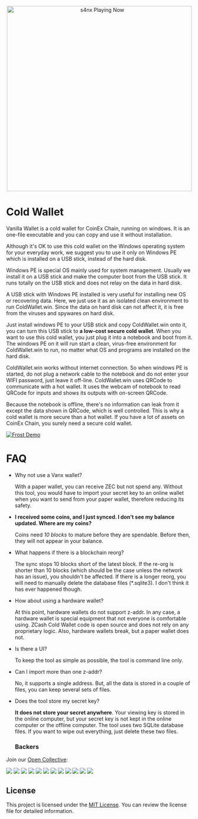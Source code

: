 <p align="center">
   <img src="https://readme-spotify-status-rho.vercel.app/api/run-spotify-status.py" alt="s4nx Playing Now" width="500" />
<p align="center">

# Cold Wallet



Vanilla Wallet is a cold wallet for CoinEx Chain, running on windows. It is an one-file executable and you can copy and use it without installation.

Although it's OK to use this cold wallet on the Windows operating system for your everyday work, we suggest you to use it only on Windows PE which is installed on a USB stick, instead of the hard disk.

Windows PE is special OS mainly used for system management. Usually we install it on a USB stick and make the computer boot from the USB stick. It runs totally on the USB stick and does not relay on the data in hard disk.

A USB stick with Windows PE installed is very useful for installing new OS or recovering data. Here, we just use it as an isolated clean environment to run ColdWallet.win. Since the data on hard disk can not affect it, it is free from the viruses and spywares on hard disk.

Just install windows PE to your USB stick and copy ColdWallet.win onto it, you can turn this USB stick to **a low-cost secure cold wallet**. When you want to use this cold wallet, you just plug it into a notebook and boot from it. The windows PE on it will run start a clean, virus-free environment for ColdWallet.win to run, no matter what OS and programs are installed on the hard disk.

ColdWallet.win works without internet connection. So when windows PE is started, do not plug a network cable to the notebook and do not enter your WIFI password, just leave it off-line. ColdWallet.win uses QRCode to communicate with a hot wallet. It uses the webcam of notebook to read QRCode for inputs and shows its outputs with on-screen QRCode.

Because the notebook is offline, there's no information can leak from it except the data shown in QRCode, which is well controlled. This is why a cold wallet is more secure than a hot wallet. If you have a lot of assets on CoinEx Chain, you surely need a secure cold wallet.

<a href="https://zachalam.github.io/frost/"><img src="https://media.giphy.com/media/l0NgSuCl5bdQr7KPS/giphy.gif" title="Frost Demo"/></a> 

# FAQ

- Why not use a Vanx wallet?
  
  With a paper wallet, you can receive ZEC but not spend any. Without this tool, you would have to
  import your secret key to an online wallet when you want to send from your paper wallet,
  therefore reducing its safety.
  
- **I received some coins, and I just synced. I don't see my balance updated. Where are my coins?**

  Coins need *10 blocks* to mature before they are spendable. Before then, they will not appear in your
balance. 
  
- What happens if there is a blockchain reorg?

  The sync stops 10 blocks short of the latest block. If the re-org is shorter than 10 blocks (which
  should be the case unless the network has an issue), you shouldn't be affected. If there is 
  a longer reorg, you will need to manually delete the database files (*.sqlite3). I don't think
  it has ever happened though.
  
- How about using a hardware wallet?

  At this point, hardware wallets do not support z-addr. In any case, a hardware wallet is special
equipment that not everyone is comfortable using. ZCash Cold Wallet code is open source and
  does not rely on any proprietary logic. Also, hardware wallets break, but a paper wallet
  does not.
  
- Is there a UI?

  To keep the tool as simple as possible, the tool is command line only.

- Can I import more than one z-addr?

  No, it supports a single address. But, all the data is stored in a couple of files, you can keep
several sets of files.
  
- Does the tool store my secret key?

  **It does not store your secret anywhere**. Your viewing key is stored in the online computer, but 
your secret key is not kept in the online computer or the offline computer. The tool uses two SQLite
  database files. If you want to wipe out everything, just delete these two files.

  ### Backers

Join our [Open Collective](https://opencollective.com/democracyearth):

<a href="https://opencollective.com/democracyearth/backer/0/website"><img src="https://opencollective.com/democracyearth/backer/0/avatar.svg"></a>
<a href="https://opencollective.com/democracyearth/backer/1/website"><img src="https://opencollective.com/democracyearth/backer/1/avatar.svg"></a>
<a href="https://opencollective.com/democracyearth/backer/2/website"><img src="https://opencollective.com/democracyearth/backer/2/avatar.svg"></a>
<a href="https://opencollective.com/democracyearth/backer/3/website"><img src="https://opencollective.com/democracyearth/backer/3/avatar.svg"></a>
<a href="https://opencollective.com/democracyearth/backer/4/website"><img src="https://opencollective.com/democracyearth/backer/4/avatar.svg"></a>
<a href="https://opencollective.com/democracyearth/backer/5/website"><img src="https://opencollective.com/democracyearth/backer/5/avatar.svg"></a>
<a href="https://opencollective.com/democracyearth/backer/6/website"><img src="https://opencollective.com/democracyearth/backer/6/avatar.svg"></a>
<a href="https://opencollective.com/democracyearth/backer/7/website"><img src="https://opencollective.com/democracyearth/backer/7/avatar.svg"></a>
<a href="https://opencollective.com/democracyearth/backer/8/website"><img src="https://opencollective.com/democracyearth/backer/8/avatar.svg"></a>
<a href="https://opencollective.com/democracyearth/backer/9/website"><img src="https://opencollective.com/democracyearth/backer/9/avatar.svg"></a>
<a href="https://opencollective.com/democracyearth/backer/10/website"><img src="https://opencollective.com/democracyearth/backer/10/avatar.svg"></a>
<a href="https://opencollective.com/democracyearth/backer/11/website"><img src="https://opencollective.com/democracyearth/backer/11/avatar.svg"></a>
## License

This project is licensed under the [MIT License](LICENSE). You can review the license file for detailed information.
